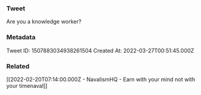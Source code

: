 ### Tweet
Are you a knowledge worker?

### Metadata
Tweet ID: 1507883034938261504
Created At: 2022-03-27T00:51:45.000Z

### Related
[[2022-02-20T07:14:00.000Z - NavalismHQ - Earn with your mind not with your timenaval]]

